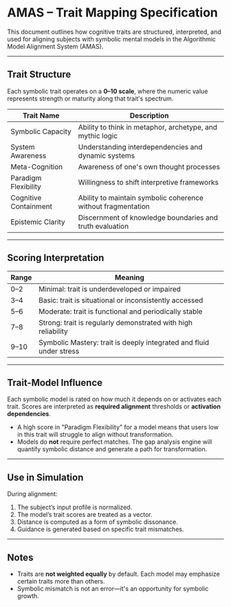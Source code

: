 # AMAS – Trait Mapping Specification

This document outlines how cognitive traits are structured, interpreted, and used for aligning subjects with symbolic mental models in the Algorithmic Model Alignment System (AMAS).

---

## Trait Structure

Each symbolic trait operates on a **0–10 scale**, where the numeric value represents strength or maturity along that trait's spectrum.

| Trait Name            | Description |
|-----------------------|-------------|
| Symbolic Capacity     | Ability to think in metaphor, archetype, and mythic logic |
| System Awareness      | Understanding interdependencies and dynamic systems |
| Meta-Cognition        | Awareness of one's own thought processes |
| Paradigm Flexibility  | Willingness to shift interpretive frameworks |
| Cognitive Containment | Ability to maintain symbolic coherence without fragmentation |
| Epistemic Clarity     | Discernment of knowledge boundaries and truth evaluation |

---

## Scoring Interpretation

| Range | Meaning |
|-------|---------|
| 0–2   | Minimal: trait is underdeveloped or impaired |
| 3–4   | Basic: trait is situational or inconsistently accessed |
| 5–6   | Moderate: trait is functional and periodically stable |
| 7–8   | Strong: trait is regularly demonstrated with high reliability |
| 9–10  | Symbolic Mastery: trait is deeply integrated and fluid under stress |

---

## Trait-Model Influence

Each symbolic model is rated on how much it depends on or activates each trait. Scores are interpreted as **required alignment** thresholds or **activation dependencies**.

- A high score in "Paradigm Flexibility" for a model means that users low in this trait will struggle to align without transformation.
- Models do **not** require perfect matches. The gap analysis engine will quantify symbolic distance and generate a path for transformation.

---

## Use in Simulation

During alignment:
1. The subject’s input profile is normalized.
2. The model’s trait scores are treated as a vector.
3. Distance is computed as a form of symbolic dissonance.
4. Guidance is generated based on specific trait mismatches.

---

## Notes

- Traits are **not weighted equally** by default. Each model may emphasize certain traits more than others.
- Symbolic mismatch is not an error—it's an opportunity for symbolic growth.